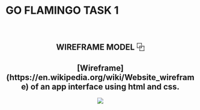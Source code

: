 # GO FLAMINGO TASK 1

<br>
<h2 align="center" >WIREFRAME MODEL ⿻</h2>
<h2 align="center">[Wireframe](https://en.wikipedia.org/wiki/Website_wireframe) of an app interface using html and css.</h2>

<p align="center">
  <img src="https://github.com/user-attachments/assets/b87b4961-66ab-4bd8-827c-53e6a9a16ae9">
</p>
